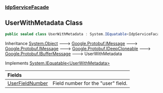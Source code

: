 ### [IdpServiceFacade](../index.md 'IdpServiceFacade')

## UserWithMetadata Class

```csharp
public sealed class UserWithMetadata : System.IEquatable<IdpServiceFacade.UserWithMetadata>
```

Inheritance [System\.Object](https://learn.microsoft.com/en-us/dotnet/api/system.object 'System\.Object') &#129106; [Google\.Protobuf\.IMessage](https://learn.microsoft.com/en-us/dotnet/api/google.protobuf.imessage 'Google\.Protobuf\.IMessage') &#129106; [Google\.Protobuf\.IMessage](https://learn.microsoft.com/en-us/dotnet/api/google.protobuf.imessage 'Google\.Protobuf\.IMessage') &#129106; [Google\.Protobuf\.IDeepCloneable](https://learn.microsoft.com/en-us/dotnet/api/google.protobuf.ideepcloneable 'Google\.Protobuf\.IDeepCloneable') &#129106; [Google\.Protobuf\.IBufferMessage](https://learn.microsoft.com/en-us/dotnet/api/google.protobuf.ibuffermessage 'Google\.Protobuf\.IBufferMessage') &#129106; UserWithMetadata

Implements [System\.IEquatable&lt;](https://learn.microsoft.com/en-us/dotnet/api/system.iequatable-1 'System\.IEquatable\`1')[UserWithMetadata](index.md 'IdpServiceFacade\.UserWithMetadata')[&gt;](https://learn.microsoft.com/en-us/dotnet/api/system.iequatable-1 'System\.IEquatable\`1')

| Fields | |
| :--- | :--- |
| [UserFieldNumber](UserFieldNumber.md 'IdpServiceFacade\.UserWithMetadata\.UserFieldNumber') | Field number for the "user" field\. |
